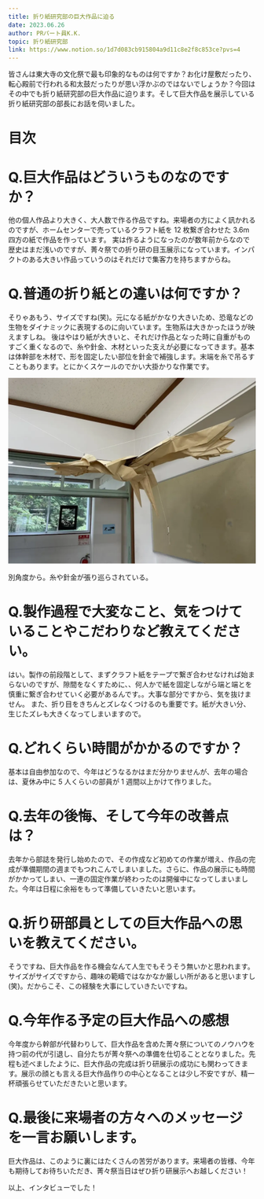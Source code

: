```yaml
---
title: 折り紙研究部の巨大作品に迫る
date: 2023.06.26
author: PRパート員K.K.
topic: 折り紙研究部
link: https://www.notion.so/1d7d083cb915804a9d11c8e2f8c853ce?pvs=4
---
```


皆さんは東大寺の文化祭で最も印象的なものは何ですか？お化け屋敷だったり、転心殿前で行われる和太鼓だったりが思い浮かぶのではないでしょうか？今回はその中でも折り紙研究部の巨大作品に迫ります。そして巨大作品を展示している折り紙研究部の部長にお話を伺いました。

# 目次

# Q.巨大作品はどういうものなのですか？

他の個人作品より大きく、大人数で作る作品ですね。来場者の方によく訊かれるのですが、ホームセンターで売っているクラフト紙を 12 枚繋ぎ合わせた 3.6m 四方の紙で作品を作っています。 実は作るようになったのが数年前からなので歴史はまだ浅いのですが、菁々祭での折り研の目玉展示になっています。インパクトのある大きい作品っていうのはそれだけで集客力を持ちますからね。

# Q.普通の折り紙との違いは何ですか？

そりゃあもう、サイズですね(笑)。元になる紙がかなり大きいため、恐竜などの生物をダイナミックに表現するのに向いています。生物系は大きかったほうが映えますしね。 後はやはり紙が大きいと、それだけ作品となった時に自重がものすごく重くなるので、糸や針金、木材といった支えが必要になってきます。基本は体幹部を木材で、形を固定したい部位を針金で補強します。末端を糸で吊るすこともあります。とにかくスケールのでかい大掛かりな作業です。

![別角度から。糸や針金が張り巡らされている。](image.webp)

別角度から。糸や針金が張り巡らされている。

# Q.製作過程で大変なこと、気をつけていることやこだわりなど教えてください。

はい。製作の前段階として、まずクラフト紙をテープで繋ぎ合わせなければ始まらないのですが、隙間をなくすために、、何人かで紙を固定しながら端と端とを慎重に繋ぎ合わせていく必要があるんです。。大事な部分ですから、気を抜けません。 また、折り目をきちんとズレなくつけるのも重要です。紙が大きい分、生じたズレも大きくなってしまいますので。

# Q.どれくらい時間がかかるのですか？

基本は自由参加なので、今年はどうなるかはまだ分かりませんが、去年の場合は、夏休み中に 5 人くらいの部員が 1 週間以上かけて作りました。

# Q.去年の後悔、そして今年の改善点は？

去年から部誌を発行し始めたので、その作成など初めての作業が増え、作品の完成が準備期間の週までもつれこんでしまいました。さらに、作品の展示にも時間がかかってしまい、一連の固定作業が終わったのは開催中になってしまいました。今年は日程に余裕をもって準備していきたいと思います。

# Q.折り研部員としての巨大作品への思いを教えてください。

そうですね、巨大作品を作る機会なんて人生でもそうそう無いかと思われます。サイズがサイズですから、趣味の範疇ではなかなか厳しい所があると思いますし(笑)。だからこそ、この経験を大事にしていきたいですね。

# Q.今年作る予定の巨大作品への感想

今年度から幹部が代替わりして、巨大作品を含めた菁々祭についてのノウハウを持つ前の代が引退し、自分たちが菁々祭への準備を仕切ることとなりました。先程も述べましたように、巨大作品の完成は折り研展示の成功にも関わってきます。展示の顔とも言える巨大作品作りの中心となることは少し不安ですが、精一杯頑張らせていただきたいと思います。

# Q.最後に来場者の方々へのメッセージを一言お願いします。

巨大作品は、このように裏にはたくさんの苦労があります。来場者の皆様、今年も期待してお待ちいただき、菁々祭当日はぜひ折り研展示へお越しください！

以上、インタビューでした！
